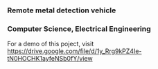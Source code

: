 ### Remote metal detection vehicle 
### Computer Science, Electrical Engineering 
For a demo of this poject, visit https://drive.google.com/file/d/1y_Rrg9kPZ4Ie-tN0HOCHK1ayfeNSb0fY/view
